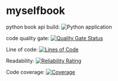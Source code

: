 # myselfbook

python book api build:
![Python application](https://github.com/thienvdt/myselfbook/workflows/Python%20application/badge.svg)  

code quality gate:
[![Quality Gate Status](https://sonarcloud.io/api/project_badges/measure?project=thienvdt_myselfbook&metric=alert_status)](https://sonarcloud.io/dashboard?id=thienvdt_myselfbook)  

Line of code:
[![Lines of Code](https://sonarcloud.io/api/project_badges/measure?project=thienvdt_myselfbook&metric=ncloc)](https://sonarcloud.io/dashboard?id=thienvdt_myselfbook)  

Readability:
[![Reliability Rating](https://sonarcloud.io/api/project_badges/measure?project=thienvdt_myselfbook&metric=reliability_rating)](https://sonarcloud.io/dashboard?id=thienvdt_myselfbook)  

Code coverage:
[![Coverage](https://sonarcloud.io/api/project_badges/measure?project=thienvdt_myselfbook&metric=coverage)](https://sonarcloud.io/dashboard?id=thienvdt_myselfbook)  
